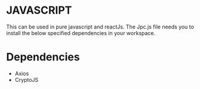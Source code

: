 # JAVASCRIPT
This can be used in pure javascript and reactJs.
The Jpc.js file needs you to install the below specified dependencies in your workspace.

# Dependencies
- Axios
- CryptoJS